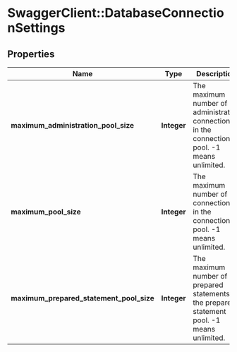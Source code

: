 # SwaggerClient::DatabaseConnectionSettings

## Properties
Name | Type | Description | Notes
------------ | ------------- | ------------- | -------------
**maximum_administration_pool_size** | **Integer** | The maximum number of administrative connections in the connection pool. -1 means unlimited. | [optional] 
**maximum_pool_size** | **Integer** | The maximum number of connections in the connection pool. -1 means unlimited. | [optional] 
**maximum_prepared_statement_pool_size** | **Integer** | The maximum number of prepared statements in the prepared statement pool. -1 means unlimited. | [optional] 

